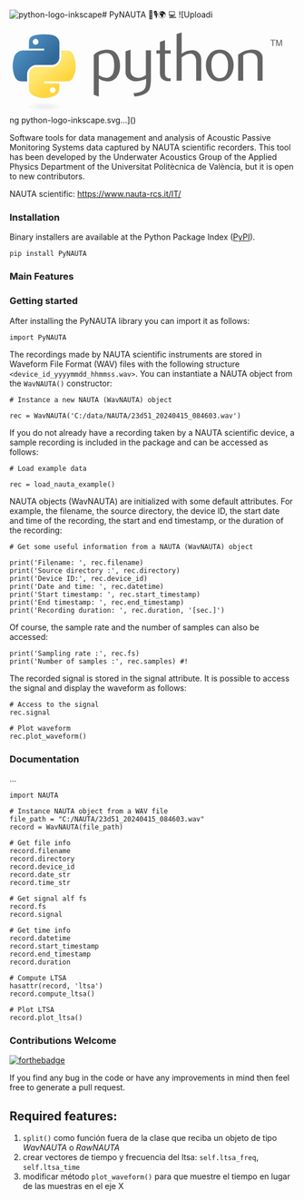 ![python-logo-inkscape](https://github.com/user-attachments/assets/c9a65d70-23ed-4d80-afa2-0776a9dc5ff2)# PyNAUTA 🌊🎙️🌍 💻 ![Uploadi<?xml version="1.0" encoding="UTF-8" standalone="no"?>
<!-- Created with Inkscape (http://www.inkscape.org/) -->
<svg
   xmlns:dc="http://purl.org/dc/elements/1.1/"
   xmlns:cc="http://web.resource.org/cc/"
   xmlns:rdf="http://www.w3.org/1999/02/22-rdf-syntax-ns#"
   xmlns:svg="http://www.w3.org/2000/svg"
   xmlns="http://www.w3.org/2000/svg"
   xmlns:xlink="http://www.w3.org/1999/xlink"
   xmlns:sodipodi="http://inkscape.sourceforge.net/DTD/sodipodi-0.dtd"
   xmlns:inkscape="http://www.inkscape.org/namespaces/inkscape"
   version="1.0"
   id="svg2"
   sodipodi:version="0.32"
   inkscape:version="0.43"
   sodipodi:docname="logo-python-inkscape.svg"
   width="388.84pt"
   height="115.02pt"
   sodipodi:docbase="/home/sdeibel">
  <metadata
     id="metadata371">
    <rdf:RDF>
      <cc:Work
         rdf:about="">
        <dc:format>image/svg+xml</dc:format>
        <dc:type
           rdf:resource="http://purl.org/dc/dcmitype/StillImage" />
      </cc:Work>
    </rdf:RDF>
  </metadata>
  <sodipodi:namedview
     inkscape:window-height="882"
     inkscape:window-width="1233"
     inkscape:pageshadow="2"
     inkscape:pageopacity="0.0"
     guidetolerance="10.0"
     gridtolerance="10.0"
     objecttolerance="10.0"
     borderopacity="1.0"
     bordercolor="#666666"
     pagecolor="#ffffff"
     id="base"
     inkscape:zoom="2.1461642"
     inkscape:cx="250.73166"
     inkscape:cy="67.50975"
     inkscape:window-x="0"
     inkscape:window-y="6"
     inkscape:current-layer="svg2"
     width="210mm"
     height="40mm"
     units="mm" />
  <defs
     id="defs4">
    <linearGradient
       id="linearGradient2795">
      <stop
         style="stop-color:#b8b8b8;stop-opacity:0.49803922;"
         offset="0"
         id="stop2797" />
      <stop
         style="stop-color:#7f7f7f;stop-opacity:0;"
         offset="1"
         id="stop2799" />
    </linearGradient>
    <linearGradient
       id="linearGradient2787">
      <stop
         style="stop-color:#7f7f7f;stop-opacity:0.5;"
         offset="0"
         id="stop2789" />
      <stop
         style="stop-color:#7f7f7f;stop-opacity:0;"
         offset="1"
         id="stop2791" />
    </linearGradient>
    <linearGradient
       id="linearGradient3676">
      <stop
         style="stop-color:#b2b2b2;stop-opacity:0.5;"
         offset="0"
         id="stop3678" />
      <stop
         style="stop-color:#b3b3b3;stop-opacity:0;"
         offset="1"
         id="stop3680" />
    </linearGradient>
    <linearGradient
       id="linearGradient3236">
      <stop
         style="stop-color:#f4f4f4;stop-opacity:1"
         offset="0"
         id="stop3244" />
      <stop
         style="stop-color:white;stop-opacity:1"
         offset="1"
         id="stop3240" />
    </linearGradient>
    <linearGradient
       id="linearGradient4671">
      <stop
         style="stop-color:#ffd43b;stop-opacity:1;"
         offset="0"
         id="stop4673" />
      <stop
         style="stop-color:#ffe873;stop-opacity:1"
         offset="1"
         id="stop4675" />
    </linearGradient>
    <linearGradient
       id="linearGradient4689">
      <stop
         style="stop-color:#5a9fd4;stop-opacity:1;"
         offset="0"
         id="stop4691" />
      <stop
         style="stop-color:#306998;stop-opacity:1;"
         offset="1"
         id="stop4693" />
    </linearGradient>
    <linearGradient
       x1="224.23996"
       y1="144.75717"
       x2="-65.308502"
       y2="144.75717"
       id="linearGradient2987"
       xlink:href="#linearGradient4671"
       gradientUnits="userSpaceOnUse"
       gradientTransform="translate(100.2702,99.61116)" />
    <linearGradient
       x1="172.94208"
       y1="77.475983"
       x2="26.670298"
       y2="76.313133"
       id="linearGradient2990"
       xlink:href="#linearGradient4689"
       gradientUnits="userSpaceOnUse"
       gradientTransform="translate(100.2702,99.61116)" />
    <linearGradient
       inkscape:collect="always"
       xlink:href="#linearGradient4689"
       id="linearGradient2587"
       gradientUnits="userSpaceOnUse"
       gradientTransform="translate(100.2702,99.61116)"
       x1="172.94208"
       y1="77.475983"
       x2="26.670298"
       y2="76.313133" />
    <linearGradient
       inkscape:collect="always"
       xlink:href="#linearGradient4671"
       id="linearGradient2589"
       gradientUnits="userSpaceOnUse"
       gradientTransform="translate(100.2702,99.61116)"
       x1="224.23996"
       y1="144.75717"
       x2="-65.308502"
       y2="144.75717" />
    <linearGradient
       inkscape:collect="always"
       xlink:href="#linearGradient4689"
       id="linearGradient2248"
       gradientUnits="userSpaceOnUse"
       gradientTransform="translate(100.2702,99.61116)"
       x1="172.94208"
       y1="77.475983"
       x2="26.670298"
       y2="76.313133" />
    <linearGradient
       inkscape:collect="always"
       xlink:href="#linearGradient4671"
       id="linearGradient2250"
       gradientUnits="userSpaceOnUse"
       gradientTransform="translate(100.2702,99.61116)"
       x1="224.23996"
       y1="144.75717"
       x2="-65.308502"
       y2="144.75717" />
    <linearGradient
       inkscape:collect="always"
       xlink:href="#linearGradient4671"
       id="linearGradient2255"
       gradientUnits="userSpaceOnUse"
       gradientTransform="matrix(0.562541,0,0,0.567972,-11.5974,-7.60954)"
       x1="224.23996"
       y1="144.75717"
       x2="-65.308502"
       y2="144.75717" />
    <linearGradient
       inkscape:collect="always"
       xlink:href="#linearGradient4689"
       id="linearGradient2258"
       gradientUnits="userSpaceOnUse"
       gradientTransform="matrix(0.562541,0,0,0.567972,-11.5974,-7.60954)"
       x1="172.94208"
       y1="76.176224"
       x2="26.670298"
       y2="76.313133" />
    <radialGradient
       inkscape:collect="always"
       xlink:href="#linearGradient2795"
       id="radialGradient2801"
       cx="61.518883"
       cy="132.28575"
       fx="61.518883"
       fy="132.28575"
       r="29.036913"
       gradientTransform="matrix(1,0,0,0.177966,0,108.7434)"
       gradientUnits="userSpaceOnUse" />
    <linearGradient
       inkscape:collect="always"
       xlink:href="#linearGradient4671"
       id="linearGradient1475"
       gradientUnits="userSpaceOnUse"
       gradientTransform="matrix(0.562541,0,0,0.567972,-9.399749,-5.305317)"
       x1="150.96111"
       y1="192.35176"
       x2="112.03144"
       y2="137.27299" />
    <linearGradient
       inkscape:collect="always"
       xlink:href="#linearGradient4689"
       id="linearGradient1478"
       gradientUnits="userSpaceOnUse"
       gradientTransform="matrix(0.562541,0,0,0.567972,-9.399749,-5.305317)"
       x1="26.648937"
       y1="20.603781"
       x2="135.66525"
       y2="114.39767" />
    <radialGradient
       inkscape:collect="always"
       xlink:href="#linearGradient2795"
       id="radialGradient1480"
       gradientUnits="userSpaceOnUse"
       gradientTransform="matrix(2.382716e-8,-0.296405,1.43676,4.683673e-7,-128.544,150.5202)"
       cx="61.518883"
       cy="132.28575"
       fx="61.518883"
       fy="132.28575"
       r="29.036913" />
  </defs>
  <path
     id="path46"
     style="fill:#646464;fill-opacity:1"
     d="M 184.61344,61.929363 C 184.61344,47.367213 180.46118,39.891193 172.15666,39.481813 C 168.85239,39.325863 165.62611,39.852203 162.48754,41.070593 C 159.98254,41.967323 158.2963,42.854313 157.40931,43.751043 L 157.40931,78.509163 C 162.72147,81.842673 167.43907,83.392453 171.55234,83.148783 C 180.25649,82.573703 184.61344,75.507063 184.61344,61.929363 z M 194.85763,62.533683 C 194.85763,69.931723 193.12265,76.072393 189.63319,80.955683 C 185.7441,86.482283 180.35396,89.328433 173.46277,89.484393 C 168.26757,89.650093 162.91642,88.022323 157.40931,84.610843 L 157.40931,116.20116 L 148.50047,113.02361 L 148.50047,42.903043 C 149.96253,41.109583 151.84372,39.569543 154.12454,38.263433 C 159.42696,35.173603 165.86978,33.584823 173.45302,33.506853 L 173.57973,33.633563 C 180.50991,33.545833 185.85132,36.391993 189.60395,42.162263 C 193.10315,47.454933 194.85763,54.238913 194.85763,62.533683 z " />
  <path
     id="path48"
     style="fill:#646464;fill-opacity:1"
     d="M 249.30487,83.265743 C 249.30487,93.188283 248.31067,100.05998 246.32227,103.88084 C 244.32411,107.7017 240.52275,110.75254 234.90842,113.02361 C 230.35653,114.81707 225.43425,115.79178 220.15133,115.95748 L 218.67952,110.34316 C 224.05016,109.61213 227.83204,108.88109 230.02513,108.15006 C 234.34309,106.688 237.30621,104.44617 238.93397,101.44406 C 240.24008,98.997543 240.88339,94.328693 240.88339,87.418003 L 240.88339,85.098203 C 234.79146,87.866373 228.40711,89.240713 221.73036,89.240713 C 217.34417,89.240713 213.47457,87.866373 210.14107,85.098203 C 206.39818,82.086343 204.52674,78.265483 204.52674,73.635623 L 204.52674,36.557693 L 213.43558,33.506853 L 213.43558,70.828453 C 213.43558,74.815013 214.7222,77.885353 217.29543,80.039463 C 219.86866,82.193563 223.20217,83.226753 227.2862,83.148783 C 231.37023,83.061053 235.74667,81.482023 240.39603,78.392203 L 240.39603,34.851953 L 249.30487,34.851953 L 249.30487,83.265743 z " />
  <path
     id="path50"
     style="fill:#646464;fill-opacity:1"
     d="M 284.08249,88.997033 C 283.02006,89.084753 282.04535,89.123743 281.14862,89.123743 C 276.10937,89.123743 272.18129,87.924853 269.37413,85.517323 C 266.57671,83.109793 265.17314,79.786033 265.17314,75.546053 L 265.17314,40.456523 L 259.07146,40.456523 L 259.07146,34.851953 L 265.17314,34.851953 L 265.17314,19.968143 L 274.07223,16.800333 L 274.07223,34.851953 L 284.08249,34.851953 L 284.08249,40.456523 L 274.07223,40.456523 L 274.07223,75.302373 C 274.07223,78.645623 274.96896,81.014163 276.76243,82.398253 C 278.30247,83.538663 280.74899,84.191723 284.08249,84.357423 L 284.08249,88.997033 z " />
  <path
     id="path52"
     style="fill:#646464;fill-opacity:1"
     d="M 338.02288,88.266003 L 329.11404,88.266003 L 329.11404,53.878273 C 329.11404,50.379063 328.29528,47.367213 326.66753,44.852463 C 324.78634,42.006313 322.17411,40.583233 318.82112,40.583233 C 314.73708,40.583233 309.6296,42.737343 303.4987,47.045563 L 303.4987,88.266003 L 294.58985,88.266003 L 294.58985,6.0687929 L 303.4987,3.2616329 L 303.4987,40.700203 C 309.191,36.557693 315.40963,34.481563 322.16436,34.481563 C 326.88196,34.481563 330.70282,36.070333 333.62694,39.238143 C 336.56082,42.405943 338.02288,46.353513 338.02288,51.071103 L 338.02288,88.266003 L 338.02288,88.266003 z " />
  <path
     id="path54"
     style="fill:#646464;fill-opacity:1"
     d="M 385.37424,60.525783 C 385.37424,54.930953 384.31182,50.310833 382.19669,46.655673 C 379.68195,42.201253 375.77337,39.852203 370.49044,39.608523 C 360.72386,40.173863 355.85032,47.172273 355.85032,60.584263 C 355.85032,66.734683 356.86401,71.871393 358.91089,75.994413 C 361.52312,81.248093 365.44145,83.840823 370.66589,83.753103 C 380.47146,83.675123 385.37424,75.935933 385.37424,60.525783 z M 395.13109,60.584263 C 395.13109,68.547643 393.09395,75.175663 389.02941,80.468333 C 384.5555,86.394563 378.37584,89.367423 370.49044,89.367423 C 362.67328,89.367423 356.58135,86.394563 352.18541,80.468333 C 348.19885,75.175663 346.21044,68.547643 346.21044,60.584263 C 346.21044,53.098503 348.36455,46.801883 352.67276,41.674913 C 357.22466,36.236033 363.20937,33.506853 370.6074,33.506853 C 378.00545,33.506853 384.02914,36.236033 388.66877,41.674913 C 392.97697,46.801883 395.13109,53.098503 395.13109,60.584263 z " />
  <path
     id="path56"
     style="fill:#646464;fill-opacity:1"
     d="M 446.20583,88.266003 L 437.29699,88.266003 L 437.29699,51.928853 C 437.29699,47.942293 436.0981,44.832973 433.70032,42.591133 C 431.30253,40.359053 428.10549,39.277123 424.11893,39.364853 C 419.8887,39.442833 415.86314,40.826913 412.04229,43.507363 L 412.04229,88.266003 L 403.13345,88.266003 L 403.13345,42.405943 C 408.26042,38.672813 412.97801,36.236033 417.28621,35.095623 C 421.35076,34.033193 424.93769,33.506853 428.02752,33.506853 C 430.14264,33.506853 432.13104,33.711543 434.00248,34.120913 C 437.50169,34.929923 440.34783,36.430973 442.54093,38.633823 C 444.98744,41.070593 446.20583,43.994723 446.20583,47.415943 L 446.20583,88.266003 z " />
  <path
     style="fill:url(#linearGradient1478);fill-opacity:1"
     d="M 60.510156,6.3979729 C 55.926503,6.4192712 51.549217,6.8101906 47.697656,7.4917229 C 36.35144,9.4962267 34.291407,13.691825 34.291406,21.429223 L 34.291406,31.647973 L 61.103906,31.647973 L 61.103906,35.054223 L 34.291406,35.054223 L 24.228906,35.054223 C 16.436447,35.054223 9.6131468,39.73794 7.4789058,48.647973 C 5.0170858,58.860939 4.9078907,65.233996 7.4789058,75.897973 C 9.3848341,83.835825 13.936449,89.491721 21.728906,89.491723 L 30.947656,89.491723 L 30.947656,77.241723 C 30.947656,68.391821 38.6048,60.585475 47.697656,60.585473 L 74.478906,60.585473 C 81.933857,60.585473 87.885159,54.447309 87.885156,46.960473 L 87.885156,21.429223 C 87.885156,14.162884 81.755176,8.7044455 74.478906,7.4917229 C 69.872919,6.7249976 65.093809,6.3766746 60.510156,6.3979729 z M 46.010156,14.616723 C 48.779703,14.616723 51.041406,16.915369 51.041406,19.741723 C 51.041404,22.558059 48.779703,24.835473 46.010156,24.835473 C 43.23068,24.835472 40.978906,22.558058 40.978906,19.741723 C 40.978905,16.91537 43.23068,14.616723 46.010156,14.616723 z "
     id="path1948" />
  <path
     style="fill:url(#linearGradient1475);fill-opacity:1"
     d="M 91.228906,35.054223 L 91.228906,46.960473 C 91.228906,56.191228 83.403011,63.960472 74.478906,63.960473 L 47.697656,63.960473 C 40.361823,63.960473 34.291407,70.238956 34.291406,77.585473 L 34.291406,103.11672 C 34.291406,110.38306 40.609994,114.65704 47.697656,116.74172 C 56.184987,119.23733 64.323893,119.68835 74.478906,116.74172 C 81.229061,114.78733 87.885159,110.85411 87.885156,103.11672 L 87.885156,92.897973 L 61.103906,92.897973 L 61.103906,89.491723 L 87.885156,89.491723 L 101.29141,89.491723 C 109.08387,89.491723 111.98766,84.056315 114.69765,75.897973 C 117.49698,67.499087 117.37787,59.422197 114.69765,48.647973 C 112.77187,40.890532 109.09378,35.054223 101.29141,35.054223 L 91.228906,35.054223 z M 76.166406,99.710473 C 78.945884,99.710476 81.197656,101.98789 81.197656,104.80422 C 81.197654,107.63057 78.945881,109.92922 76.166406,109.92922 C 73.396856,109.92922 71.135156,107.63057 71.135156,104.80422 C 71.135158,101.98789 73.396853,99.710473 76.166406,99.710473 z "
     id="path1950" />
  <path
     d="M 463.5544,26.909383 L 465.11635,26.909383 L 465.11635,17.113143 L 468.81648,17.113143 L 468.81648,15.945483 L 459.85427,15.945483 L 459.85427,17.113143 L 463.5544,17.113143 L 463.5544,26.909383 M 470.20142,26.909383 L 471.53589,26.909383 L 471.53589,17.962353 L 474.4323,26.908259 L 475.91799,26.908259 L 478.93615,17.992683 L 478.93615,26.909383 L 480.39194,26.909383 L 480.39194,15.945483 L 478.46605,15.945483 L 475.16774,25.33834 L 472.35477,15.945483 L 470.20142,15.945483 L 470.20142,26.909383"
     style="font-size:15.16445827px;font-style:normal;font-weight:normal;line-height:125%;fill:#646464;fill-opacity:1;stroke:none;stroke-width:1px;stroke-linecap:butt;stroke-linejoin:miter;stroke-opacity:1;font-family:Bitstream Vera Sans"
     id="text3004"
     sodipodi:nodetypes="ccccccccccccccccccccccc" />
  <path
     sodipodi:type="arc"
     style="opacity:0.44382022;fill:url(#radialGradient1480);fill-opacity:1;fill-rule:nonzero;stroke:none;stroke-width:20;stroke-miterlimit:4;stroke-dasharray:none;stroke-opacity:1"
     id="path1894"
     sodipodi:cx="61.518883"
     sodipodi:cy="132.28575"
     sodipodi:rx="48.948284"
     sodipodi:ry="8.6066771"
     d="M 110.46717 132.28575 A 48.948284 8.6066771 0 1 1  12.570599,132.28575 A 48.948284 8.6066771 0 1 1  110.46717 132.28575 z"
     transform="matrix(0.73406,0,0,0.809524,16.24958,27.00935)" />
</svg>
ng python-logo-inkscape.svg…]()


Software tools for data management and analysis of Acoustic Passive Monitoring Systems data captured by NAUTA scientific recorders. This tool has been developed by the Underwater Acoustics Group of the Applied Physics Department of the Universitat Politècnica de València, but it is open to new contributors.

NAUTA scientific: https://www.nauta-rcs.it/IT/

### Installation

Binary installers are available at the Python Package Index ([PyPI](https://pypi.org/project/PyNAUTA)).

```
pip install PyNAUTA
```

### Main Features

### Getting started

After installing the PyNAUTA library you can import it as follows:

```
import PyNAUTA
```

The recordings made by NAUTA scientific instruments are stored in Waveform File Format (WAV) files with the following structure `<device_id_yyyymmdd_hhmmss.wav>`. You can instantiate a NAUTA object from the `WavNAUTA()` constructor:

```
# Instance a new NAUTA (WavNAUTA) object

rec = WavNAUTA('C:/data/NAUTA/23d51_20240415_084603.wav')
```

If you do not already have a recording taken by a NAUTA scientific device, a sample recording is included in the package and can be accessed as follows:

```
# Load example data

rec = load_nauta_example()
```

NAUTA objects (WavNAUTA) are initialized with some default attributes. For example, the filename, the source directory, the device ID, the start date and time of the recording, the start and end timestamp, or the duration of the recording:

```
# Get some useful information from a NAUTA (WavNAUTA) object

print('Filename: ', rec.filename)
print('Source directory :', rec.directory)
print('Device ID:', rec.device_id)
print('Date and time: ', rec.datetime)
print('Start timestamp: ', rec.start_timestamp)
print('End timestamp: ', rec.end_timestamp)
print('Recording duration: ', rec.duration, '[sec.]')
```

Of course, the sample rate and the number of samples can also be accessed:

```
print('Sampling rate :', rec.fs)
print('Number of samples :', rec.samples) #!
```

The recorded signal is stored in the signal attribute. It is possible to access the signal and display the waveform as follows:

```
# Access to the signal
rec.signal

# Plot waveform
rec.plot_waveform()
```

### Documentation


















...








```
import NAUTA

# Instance NAUTA object from a WAV file
file_path = "C:/NAUTA/23d51_20240415_084603.wav"
record = WavNAUTA(file_path)

# Get file info
record.filename
record.directory
record.device_id
record.date_str
record.time_str

# Get signal alf fs
record.fs
record.signal

# Get time info
record.datetime
record.start_timestamp
record.end_timestamp
record.duration

# Compute LTSA
hasattr(record, 'ltsa')
record.compute_ltsa()

# Plot LTSA
record.plot_ltsa()

```

### Contributions Welcome
[![forthebadge](https://forthebadge.com/images/badges/built-with-love.svg)](#)

If you find any bug in the code or have any improvements in mind then feel free to generate a pull request.

## Required features:

1) `split()` como función fuera de la clase que reciba un objeto de tipo *WavNAUTA* o *RawNAUTA*
2) crear vectores de tiempo y frecuencia del ltsa: `self.ltsa_freq`, `self.ltsa_time`
3) modificar método `plot_waveform()` para que muestre el tiempo en lugar de las muestras en el eje X
